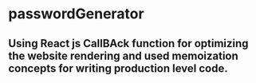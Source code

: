 # passwordGenerator
## Using React js CallBAck function for optimizing the website rendering and used memoization concepts for writing production level code.
